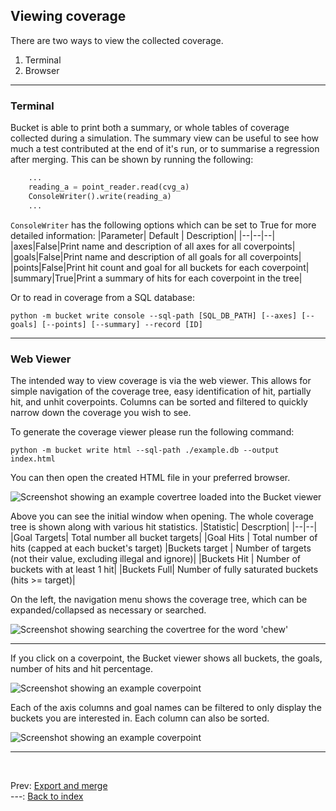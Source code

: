 <!--
  ~ SPDX-License-Identifier: MIT
  ~ Copyright (c) 2023-2024 Vypercore. All Rights Reserved
  -->

## Viewing coverage

There are two ways to view the collected coverage.

1) Terminal
2) Browser

---
### Terminal
Bucket is able to print both a summary, or whole tables of coverage collected during a simulation. The summary view can be useful to see how much a test contributed at the end of it's run, or to summarise a regression after merging. This can be shown by running the following:

```Python
    ...
    reading_a = point_reader.read(cvg_a)
    ConsoleWriter().write(reading_a)
    ...
```

`ConsoleWriter` has the following options which can be set to True for more detailed information:
|Parameter| Default | Description|
|--|--|--|
|axes|False|Print name and description of all axes for all coverpoints|
|goals|False|Print name and description of all goals for all coverpoints|
|points|False|Print hit count and goal for all buckets for each coverpoint|
|summary|True|Print a summary of hits for each coverpoint in the tree|

Or to read in coverage from a SQL database:
```
python -m bucket write console --sql-path [SQL_DB_PATH] [--axes] [--goals] [--points] [--summary] --record [ID]
```

---

### Web Viewer

The intended way to view coverage is via the web viewer. This allows for simple navigation of the coverage tree, easy identification of hit, partially hit, and unhit coverpoints. Columns can be sorted and filtered to quickly narrow down the coverage you wish to see.

To generate the coverage viewer please run the following command:
```
python -m bucket write html --sql-path ./example.db --output index.html
```

You can then open the created HTML file in your preferred browser.

<picture>
  <source media="(prefers-color-scheme: dark)" srcset="https://raw.githubusercontent.com/vypercore/bucket/main/.github/images/Main__dark.png">
  <source media="(prefers-color-scheme: light)" srcset="https://raw.githubusercontent.com/vypercore/bucket/main/.github/images/Main__light.png">
  <img alt="Screenshot showing an example covertree loaded into the Bucket viewer" src="https://raw.githubusercontent.com/vypercore/bucket/main/.github/images/Main__dark.png">
</picture>

Above you can see the initial window when opening. The whole coverage tree is shown along with various hit statistics.
|Statistic| Descrption|
|--|--|
|Goal Targets| Total number all bucket targets|
|Goal Hits | Total number of hits (capped at each bucket's target)
|Buckets target | Number of targets (not their value, excluding illegal and ignore)|
|Buckets Hit | Number of buckets with at least 1 hit|
|Buckets Full| Number of fully saturated buckets (hits >= target)|

On the left, the navigation menu shows the coverage tree, which can be expanded/collapsed as necessary or searched.

<picture>
  <source media="(prefers-color-scheme: dark)" srcset="https://raw.githubusercontent.com/vypercore/bucket/main/.github/images/Search__dark.png">
  <source media="(prefers-color-scheme: light)" srcset="https://raw.githubusercontent.com/vypercore/bucket/main/.github/images/Search__light.png">
  <img alt="Screenshot showing searching the covertree for the word 'chew'" src="https://raw.githubusercontent.com/vypercore/bucket/main/.github/images/Search__dark.png">
</picture>

---
If you click on a coverpoint, the Bucket viewer shows all buckets, the goals, number of hits and hit percentage.

<picture>
  <source media="(prefers-color-scheme: dark)" srcset="https://raw.githubusercontent.com/vypercore/bucket/main/.github/images/Coverpoint__dark.png">
  <source media="(prefers-color-scheme: light)" srcset="https://raw.githubusercontent.com/vypercore/bucket/main/.github/images/Coverpoint__light.png">
  <img alt="Screenshot showing an example coverpoint" src="https://raw.githubusercontent.com/vypercore/bucket/main/.github/images/Coverpoint__dark.png">
</picture>

Each of the axis columns and goal names can be filtered to only display the buckets you are interested in. Each column can also be sorted.

<picture>
  <source media="(prefers-color-scheme: dark)" srcset="https://raw.githubusercontent.com/vypercore/bucket/main/.github/images/Filter__dark.png">
  <source media="(prefers-color-scheme: light)" srcset="https://raw.githubusercontent.com/vypercore/bucket/main/.github/images/Filter__light.png">
  <img alt="Screenshot showing an example coverpoint" src="https://raw.githubusercontent.com/vypercore/bucket/main/.github/images/Filter__dark.png">
</picture>

---
<br>

Prev: [Export and merge](export_and_merge.md)
<br>
---: [Back to index](index.md)
